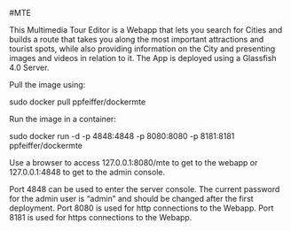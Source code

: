 #MTE

This Multimedia Tour Editor is a Webapp that lets you search for Cities and builds a route that takes you along the most important attractions and tourist spots, while also providing information on the City and presenting images and videos in relation to it.
The App is deployed using a Glassfish 4.0 Server.

Pull the image using:

sudo docker pull ppfeiffer/dockermte

Run the image in a container:

sudo docker run -d -p 4848:4848 -p 8080:8080 -p 8181:8181 ppfeiffer/dockermte

Use a browser to access 127.0.0.1:8080/mte to get to the webapp or 127.0.0.1:4848 to get to the admin console.

Port 4848 can be used to enter the server console. The current password for the admin user is “admin” and should be changed after the first deployment. Port 8080 is used for http connections to the Webapp. Port 8181 is used for https connections to the Webapp. 
